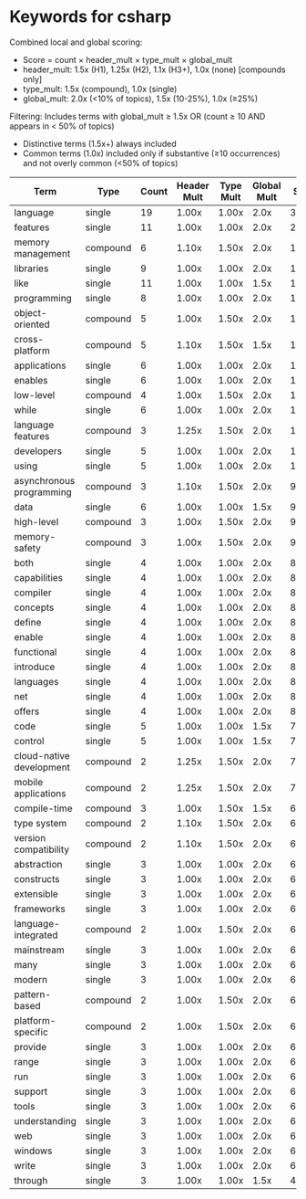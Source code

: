 # Keywords for csharp

Combined local and global scoring:
- Score = count × header_mult × type_mult × global_mult
- header_mult: 1.5x (H1), 1.25x (H2), 1.1x (H3+), 1.0x (none) [compounds only]
- type_mult: 1.5x (compound), 1.0x (single)
- global_mult: 2.0x (<10% of topics), 1.5x (10-25%), 1.0x (≥25%)

Filtering: Includes terms with global_mult ≥ 1.5x OR (count ≥ 10 AND appears in < 50% of topics)
- Distinctive terms (1.5x+) always included
- Common terms (1.0x) included only if substantive (≥10 occurrences) and not overly common (<50% of topics)

| Term | Type | Count | Header Mult | Type Mult | Global Mult | Score |
|------|------|-------|-------------|-----------|-------------|-------|
| language | single | 19 | 1.00x | 1.00x | 2.0x | 38.000 |
| features | single | 11 | 1.00x | 1.00x | 2.0x | 22.000 |
| memory management | compound | 6 | 1.10x | 1.50x | 2.0x | 19.800 |
| libraries | single | 9 | 1.00x | 1.00x | 2.0x | 18.000 |
| like | single | 11 | 1.00x | 1.00x | 1.5x | 16.500 |
| programming | single | 8 | 1.00x | 1.00x | 2.0x | 16.000 |
| object-oriented | compound | 5 | 1.00x | 1.50x | 2.0x | 15.000 |
| cross-platform | compound | 5 | 1.10x | 1.50x | 1.5x | 12.375 |
| applications | single | 6 | 1.00x | 1.00x | 2.0x | 12.000 |
| enables | single | 6 | 1.00x | 1.00x | 2.0x | 12.000 |
| low-level | compound | 4 | 1.00x | 1.50x | 2.0x | 12.000 |
| while | single | 6 | 1.00x | 1.00x | 2.0x | 12.000 |
| language features | compound | 3 | 1.25x | 1.50x | 2.0x | 11.250 |
| developers | single | 5 | 1.00x | 1.00x | 2.0x | 10.000 |
| using | single | 5 | 1.00x | 1.00x | 2.0x | 10.000 |
| asynchronous programming | compound | 3 | 1.10x | 1.50x | 2.0x | 9.900 |
| data | single | 6 | 1.00x | 1.00x | 1.5x | 9.000 |
| high-level | compound | 3 | 1.00x | 1.50x | 2.0x | 9.000 |
| memory-safety | compound | 3 | 1.00x | 1.50x | 2.0x | 9.000 |
| both | single | 4 | 1.00x | 1.00x | 2.0x | 8.000 |
| capabilities | single | 4 | 1.00x | 1.00x | 2.0x | 8.000 |
| compiler | single | 4 | 1.00x | 1.00x | 2.0x | 8.000 |
| concepts | single | 4 | 1.00x | 1.00x | 2.0x | 8.000 |
| define | single | 4 | 1.00x | 1.00x | 2.0x | 8.000 |
| enable | single | 4 | 1.00x | 1.00x | 2.0x | 8.000 |
| functional | single | 4 | 1.00x | 1.00x | 2.0x | 8.000 |
| introduce | single | 4 | 1.00x | 1.00x | 2.0x | 8.000 |
| languages | single | 4 | 1.00x | 1.00x | 2.0x | 8.000 |
| net | single | 4 | 1.00x | 1.00x | 2.0x | 8.000 |
| offers | single | 4 | 1.00x | 1.00x | 2.0x | 8.000 |
| code | single | 5 | 1.00x | 1.00x | 1.5x | 7.500 |
| control | single | 5 | 1.00x | 1.00x | 1.5x | 7.500 |
| cloud-native development | compound | 2 | 1.25x | 1.50x | 2.0x | 7.500 |
| mobile applications | compound | 2 | 1.25x | 1.50x | 2.0x | 7.500 |
| compile-time | compound | 3 | 1.00x | 1.50x | 1.5x | 6.750 |
| type system | compound | 2 | 1.10x | 1.50x | 2.0x | 6.600 |
| version compatibility | compound | 2 | 1.10x | 1.50x | 2.0x | 6.600 |
| abstraction | single | 3 | 1.00x | 1.00x | 2.0x | 6.000 |
| constructs | single | 3 | 1.00x | 1.00x | 2.0x | 6.000 |
| extensible | single | 3 | 1.00x | 1.00x | 2.0x | 6.000 |
| frameworks | single | 3 | 1.00x | 1.00x | 2.0x | 6.000 |
| language-integrated | compound | 2 | 1.00x | 1.50x | 2.0x | 6.000 |
| mainstream | single | 3 | 1.00x | 1.00x | 2.0x | 6.000 |
| many | single | 3 | 1.00x | 1.00x | 2.0x | 6.000 |
| modern | single | 3 | 1.00x | 1.00x | 2.0x | 6.000 |
| pattern-based | compound | 2 | 1.00x | 1.50x | 2.0x | 6.000 |
| platform-specific | compound | 2 | 1.00x | 1.50x | 2.0x | 6.000 |
| provide | single | 3 | 1.00x | 1.00x | 2.0x | 6.000 |
| range | single | 3 | 1.00x | 1.00x | 2.0x | 6.000 |
| run | single | 3 | 1.00x | 1.00x | 2.0x | 6.000 |
| support | single | 3 | 1.00x | 1.00x | 2.0x | 6.000 |
| tools | single | 3 | 1.00x | 1.00x | 2.0x | 6.000 |
| understanding | single | 3 | 1.00x | 1.00x | 2.0x | 6.000 |
| web | single | 3 | 1.00x | 1.00x | 2.0x | 6.000 |
| windows | single | 3 | 1.00x | 1.00x | 2.0x | 6.000 |
| write | single | 3 | 1.00x | 1.00x | 2.0x | 6.000 |
| through | single | 3 | 1.00x | 1.00x | 1.5x | 4.500 |
